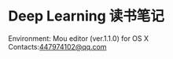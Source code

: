 # Deep Learning 读书笔记

Environment: Mou editor (ver.1.1.0) for OS X<br>
Contacts:<447974102@qq.com><br>
